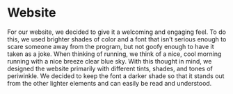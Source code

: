 # Website

For our website, we decided to give it a welcoming and engaging feel. To do this, we used brighter shades of color and a font that isn’t serious enough to scare someone away from the program, but not goofy enough to have it taken as a joke. When thinking of running, we think of a nice, cool morning running with a nice breeze clear blue sky. With this thought in mind, we designed the website primarily with different tints, shades, and tones of periwinkle. We decided to keep the font a darker shade so that it stands out from the other lighter elements and can easily be read and understood.

